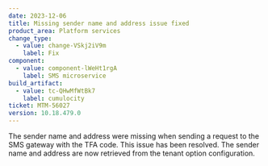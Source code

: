 ```yaml
---
date: 2023-12-06
title: Missing sender name and address issue fixed
product_area: Platform services
change_type:
  - value: change-VSkj2iV9m
    label: Fix
component:
  - value: component-lWeHt1rgA
    label: SMS microservice
build_artifact:
  - value: tc-QHwMfWtBk7
    label: cumulocity
ticket: MTM-56027
version: 10.18.479.0
---
```

The sender name and address were missing when sending a request to the SMS gateway with the TFA code. This issue has been resolved. The sender name and address are now retrieved from the tenant option configuration.
